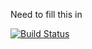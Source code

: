 Need to fill this in

[![Build Status](https://travis-ci.org/kielpedia/NodeSteamAPIViewer.png?branch=master)](https://travis-ci.org/kielpedia/NodeSteamAPIViewer)
